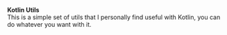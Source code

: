**Kotlin Utils**  
This is a simple set of utils that I personally find useful with Kotlin, you can do whatever you want with it.